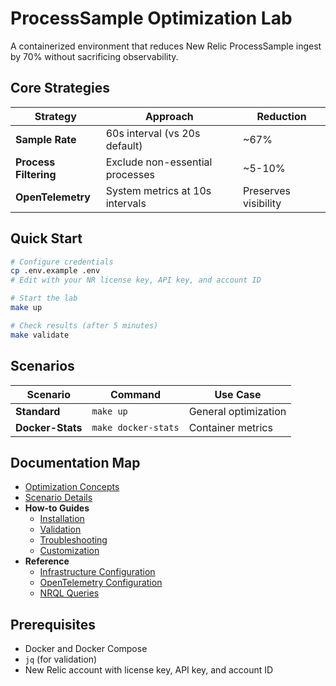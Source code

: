 # ProcessSample Optimization Lab

A containerized environment that reduces New Relic ProcessSample ingest by 70% without sacrificing observability.

## Core Strategies

| Strategy | Approach | Reduction |
|----------|----------|-----------|
| **Sample Rate** | 60s interval (vs 20s default) | ~67% |
| **Process Filtering** | Exclude non-essential processes | ~5-10% |
| **OpenTelemetry** | System metrics at 10s intervals | Preserves visibility |

## Quick Start

```bash
# Configure credentials
cp .env.example .env
# Edit with your NR license key, API key, and account ID

# Start the lab
make up

# Check results (after 5 minutes)
make validate
```

## Scenarios

| Scenario | Command | Use Case |
|----------|---------|----------|
| **Standard** | `make up` | General optimization |
| **Docker-Stats** | `make docker-stats` | Container metrics |

## Documentation Map

- [Optimization Concepts](concepts.md)
- [Scenario Details](scenarios.md)
- **How-to Guides**
  - [Installation](how-to/install.md)
  - [Validation](how-to/validate.md)
  - [Troubleshooting](how-to/troubleshoot.md)
  - [Customization](how-to/extend.md)
- **Reference**
  - [Infrastructure Configuration](reference/newrelic-infra.md)
  - [OpenTelemetry Configuration](reference/otel-config.md)
  - [NRQL Queries](reference/nrql-cheatsheet.md)

## Prerequisites

- Docker and Docker Compose
- `jq` (for validation)
- New Relic account with license key, API key, and account ID